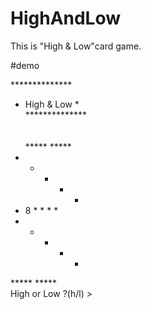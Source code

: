 # HighAndLow
This is "High & Low"card game.

#demo

**************  <br>
* High & Low *  <br>
**************  <br>
  <br>
  <Question>    <br>
*****    *****  <br>
*   *    * * *  <br>
* 8 *    * * *  <br>
*   *    * * *  <br>
*****    *****  <br>
 High or Low ?(h/l) > <br> 
  
  
